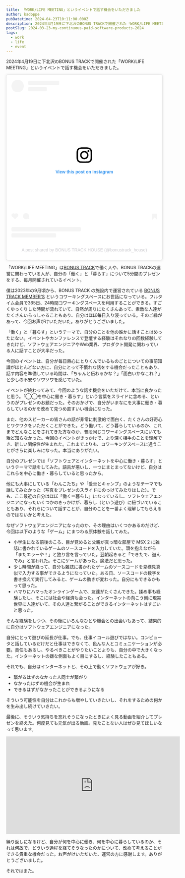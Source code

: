 ```yaml
---
title: 「WORK/LIFE MEETING」というイベントで話す機会をいただきました
author: kadoppe
pubDatetime: 2024-04-23T10:11:00.000Z
description: 2024年4月19日に下北沢のBONUS TRACKで開催された「WORK/LIFE MEETING」というイベントで話す機会をいただきました。
postSlug: 2024-03-23-my-continuous-paid-software-products-2024
tags:
  - work
  - life
  - event
---
```


2024年4月19日に下北沢のBONUS TRACKで開催された「WORK/LIFE MEETING」というイベントで話す機会をいただきました。

<blockquote class="instagram-media" data-instgrm-permalink="https://www.instagram.com/p/C4-Mh52vEFS/?utm_source=ig_embed&amp;utm_campaign=loading" data-instgrm-version="14" style=" background:#FFF; border:0; border-radius:3px; box-shadow:0 0 1px 0 rgba(0,0,0,0.5),0 1px 10px 0 rgba(0,0,0,0.15); margin: 1px; max-width:540px; min-width:326px; padding:0; width:99.375%; width:-webkit-calc(100% - 2px); width:calc(100% - 2px);"><div style="padding:16px;"> <a href="https://www.instagram.com/p/C4-Mh52vEFS/?utm_source=ig_embed&amp;utm_campaign=loading" style=" background:#FFFFFF; line-height:0; padding:0 0; text-align:center; text-decoration:none; width:100%;" target="_blank"> <div style=" display: flex; flex-direction: row; align-items: center;"> <div style="background-color: #F4F4F4; border-radius: 50%; flex-grow: 0; height: 40px; margin-right: 14px; width: 40px;"></div> <div style="display: flex; flex-direction: column; flex-grow: 1; justify-content: center;"> <div style=" background-color: #F4F4F4; border-radius: 4px; flex-grow: 0; height: 14px; margin-bottom: 6px; width: 100px;"></div> <div style=" background-color: #F4F4F4; border-radius: 4px; flex-grow: 0; height: 14px; width: 60px;"></div></div></div><div style="padding: 19% 0;"></div> <div style="display:block; height:50px; margin:0 auto 12px; width:50px;"><svg width="50px" height="50px" viewBox="0 0 60 60" version="1.1" xmlns="https://www.w3.org/2000/svg" xmlns:xlink="https://www.w3.org/1999/xlink"><g stroke="none" stroke-width="1" fill="none" fill-rule="evenodd"><g transform="translate(-511.000000, -20.000000)" fill="#000000"><g><path d="M556.869,30.41 C554.814,30.41 553.148,32.076 553.148,34.131 C553.148,36.186 554.814,37.852 556.869,37.852 C558.924,37.852 560.59,36.186 560.59,34.131 C560.59,32.076 558.924,30.41 556.869,30.41 M541,60.657 C535.114,60.657 530.342,55.887 530.342,50 C530.342,44.114 535.114,39.342 541,39.342 C546.887,39.342 551.658,44.114 551.658,50 C551.658,55.887 546.887,60.657 541,60.657 M541,33.886 C532.1,33.886 524.886,41.1 524.886,50 C524.886,58.899 532.1,66.113 541,66.113 C549.9,66.113 557.115,58.899 557.115,50 C557.115,41.1 549.9,33.886 541,33.886 M565.378,62.101 C565.244,65.022 564.756,66.606 564.346,67.663 C563.803,69.06 563.154,70.057 562.106,71.106 C561.058,72.155 560.06,72.803 558.662,73.347 C557.607,73.757 556.021,74.244 553.102,74.378 C549.944,74.521 548.997,74.552 541,74.552 C533.003,74.552 532.056,74.521 528.898,74.378 C525.979,74.244 524.393,73.757 523.338,73.347 C521.94,72.803 520.942,72.155 519.894,71.106 C518.846,70.057 518.197,69.06 517.654,67.663 C517.244,66.606 516.755,65.022 516.623,62.101 C516.479,58.943 516.448,57.996 516.448,50 C516.448,42.003 516.479,41.056 516.623,37.899 C516.755,34.978 517.244,33.391 517.654,32.338 C518.197,30.938 518.846,29.942 519.894,28.894 C520.942,27.846 521.94,27.196 523.338,26.654 C524.393,26.244 525.979,25.756 528.898,25.623 C532.057,25.479 533.004,25.448 541,25.448 C548.997,25.448 549.943,25.479 553.102,25.623 C556.021,25.756 557.607,26.244 558.662,26.654 C560.06,27.196 561.058,27.846 562.106,28.894 C563.154,29.942 563.803,30.938 564.346,32.338 C564.756,33.391 565.244,34.978 565.378,37.899 C565.522,41.056 565.552,42.003 565.552,50 C565.552,57.996 565.522,58.943 565.378,62.101 M570.82,37.631 C570.674,34.438 570.167,32.258 569.425,30.349 C568.659,28.377 567.633,26.702 565.965,25.035 C564.297,23.368 562.623,22.342 560.652,21.575 C558.743,20.834 556.562,20.326 553.369,20.18 C550.169,20.033 549.148,20 541,20 C532.853,20 531.831,20.033 528.631,20.18 C525.438,20.326 523.257,20.834 521.349,21.575 C519.376,22.342 517.703,23.368 516.035,25.035 C514.368,26.702 513.342,28.377 512.574,30.349 C511.834,32.258 511.326,34.438 511.181,37.631 C511.035,40.831 511,41.851 511,50 C511,58.147 511.035,59.17 511.181,62.369 C511.326,65.562 511.834,67.743 512.574,69.651 C513.342,71.625 514.368,73.296 516.035,74.965 C517.703,76.634 519.376,77.658 521.349,78.425 C523.257,79.167 525.438,79.673 528.631,79.82 C531.831,79.965 532.853,80.001 541,80.001 C549.148,80.001 550.169,79.965 553.369,79.82 C556.562,79.673 558.743,79.167 560.652,78.425 C562.623,77.658 564.297,76.634 565.965,74.965 C567.633,73.296 568.659,71.625 569.425,69.651 C570.167,67.743 570.674,65.562 570.82,62.369 C570.966,59.17 571,58.147 571,50 C571,41.851 570.966,40.831 570.82,37.631"></path></g></g></g></svg></div><div style="padding-top: 8px;"> <div style=" color:#3897f0; font-family:Arial,sans-serif; font-size:14px; font-style:normal; font-weight:550; line-height:18px;">View this post on Instagram</div></div><div style="padding: 12.5% 0;"></div> <div style="display: flex; flex-direction: row; margin-bottom: 14px; align-items: center;"><div> <div style="background-color: #F4F4F4; border-radius: 50%; height: 12.5px; width: 12.5px; transform: translateX(0px) translateY(7px);"></div> <div style="background-color: #F4F4F4; height: 12.5px; transform: rotate(-45deg) translateX(3px) translateY(1px); width: 12.5px; flex-grow: 0; margin-right: 14px; margin-left: 2px;"></div> <div style="background-color: #F4F4F4; border-radius: 50%; height: 12.5px; width: 12.5px; transform: translateX(9px) translateY(-18px);"></div></div><div style="margin-left: 8px;"> <div style=" background-color: #F4F4F4; border-radius: 50%; flex-grow: 0; height: 20px; width: 20px;"></div> <div style=" width: 0; height: 0; border-top: 2px solid transparent; border-left: 6px solid #f4f4f4; border-bottom: 2px solid transparent; transform: translateX(16px) translateY(-4px) rotate(30deg)"></div></div><div style="margin-left: auto;"> <div style=" width: 0px; border-top: 8px solid #F4F4F4; border-right: 8px solid transparent; transform: translateY(16px);"></div> <div style=" background-color: #F4F4F4; flex-grow: 0; height: 12px; width: 16px; transform: translateY(-4px);"></div> <div style=" width: 0; height: 0; border-top: 8px solid #F4F4F4; border-left: 8px solid transparent; transform: translateY(-4px) translateX(8px);"></div></div></div> <div style="display: flex; flex-direction: column; flex-grow: 1; justify-content: center; margin-bottom: 24px;"> <div style=" background-color: #F4F4F4; border-radius: 4px; flex-grow: 0; height: 14px; margin-bottom: 6px; width: 224px;"></div> <div style=" background-color: #F4F4F4; border-radius: 4px; flex-grow: 0; height: 14px; width: 144px;"></div></div></a><p style=" color:#c9c8cd; font-family:Arial,sans-serif; font-size:14px; line-height:17px; margin-bottom:0; margin-top:8px; overflow:hidden; padding:8px 0 7px; text-align:center; text-overflow:ellipsis; white-space:nowrap;"><a href="https://www.instagram.com/p/C4-Mh52vEFS/?utm_source=ig_embed&amp;utm_campaign=loading" style=" color:#c9c8cd; font-family:Arial,sans-serif; font-size:14px; font-style:normal; font-weight:normal; line-height:17px; text-decoration:none;" target="_blank">A post shared by BONUS TRACK HOUSE (@bonustrack_house)</a></p></div></blockquote> <script async src="//www.instagram.com/embed.js"></script>

「WORK/LIFE MEETING」は[BONUS TRACK](https://bonus-track.net/)で働く人や、BONUS TRACKの運営に関わっている人が、自分の「働く」と「暮らす」について5分間のプレゼンをする、毎月開催されているイベント。

僕は2023年の9月頃から、BONUS TRACK の施設内で運営されている [BONUS TRACK MEMBER'S](https://members.bonus-track.net/) というコワーキングスペースにお世話になっている。フルタイム会員で365日、24時間コワーキングスペースを利用することができる。すごくゆっくりした時間が流れていて、自然が周りにたくさんあって、素敵な人達がたくさんいらっしゃることもあり、自分はほぼ毎日入り浸っている。そのご縁があって、今回お声がけいただいた。ありがとうございました。

「働く」と「暮らす」というテーマで、自分のことを他の誰かに話すことはめったにない。イベントやカンファレンスで登壇する経験はそれなりの回数経験してきたけど、ソフトウェアエンジニアやWeb業界、プロダクト開発に関わっている人に話すことが大半だった。

今回のイベントは、自分が毎日熱心にとりくんでいるものごとについての事前知識がほとんどない方に、自分にとって不慣れな話をする機会だったこともあり、話す内容を準備している時間は、「ちゃんと伝わるかな？」「面白いかなこれ？」と少しの不安やソワソワを感じていた。

イベントが終わってみて、今回のような話す機会をいただけて、本当に良かったと思う。「◯◯を中心に働き・暮らす」という言葉をスライドに含める、というのがプレゼンのお題だった。そのおかげで、自分がいまなにを大事に働き・暮らしているのかを改めて見つめ直すいい機会になった。

また、他のスピーカーの皆さんの話が非常に刺激的で面白く、たくさんの好奇心とワクワクをいただくことができた。どう働いて、どう暮らしているのか、これまでどんなことをされてきた方なのか、普段同じコワーキングスペースにいても殆ど知らなかった。今回のイベントがきっかけで、より深く相手のことを理解でき、新しい関係性が生まれた。これまでよりも、コワーキングスペースに通うことがさらに楽しみになった。本当にありがたい。

自分のプレゼンでは「ソフトウェアとインターネットを中心に働き・暮らす」というテーマで話をしてみた。語呂が悪いし、一つにまとまってないけど、自分はこれらを中心に働き・暮らしていると思ったから。

他にも大事にしている「わんこたち」や「愛車とキャンプ」のようなテーマでも話してみたかった（写真をプレゼンのスライドにのっけてみたりはした）。でも、ここ最近の自分はほぼ「働く＝暮らし」になっているし、ソフトウェアエンジニアになったいくつかのきっかけが、暮らし（という遊び）に紐づいていることもあり、それらについて話すことが、自分のことを一番よく理解してもらえるのではないかと考えた。

なぜソフトウェアエンジニアになったのか、その理由はいくつかあるのだけど、今回は以下のような「ゲーム」にまつわる原体験を話してみた。

- 小学生になる前後のころ、目が覚めると父親が真っ暗な部屋で MSX 2 に雑誌に書かれているゲームのソースコードを入力していた。頭を抱えながら「またエラーや！」と独り言を言っていた。翌朝起きると「できたで、遊んでみ」と言われた。そこにゲームがあった。魔法だと思った。
- 少し時間が経って、自分も雑誌に書かれたゲームのソースコードを見様見真似で入力する事ができるようになっていた。ある日、ソースコードの数字を書き換えて実行してみると、ゲームの動きが変わった。自分にもできるかもって思った。
- ハマりにハマったオンラインゲームで、友達がたくさんできた。揉め事も経験したし、そこには社会や経済も会った。インターネットの向こう側に現実世界に人達がいて、その人達と繋がることができるインターネットはすごいと思った。

そんな経験をしつつ、その後にいろんなひとや機会との出会いもあって、結果的に自分はソフトウェアエンジニアになった。

自分にとって遊びの延長が仕事。でも、仕事イコール遊びではない。コンピュータと話しているだけだと仕事はできなくて、色んな人とコミュニケーションが必要。責任もあるし、やるべきことがやりたいことよりも、自分の中で大きくなった。インターネットの嫌な側面もよく目にするし、経験したこともある。

それでも、自分はインターネットと、その上で動くソフトウェアが好き。

- 繋がるはずのなかった人同士が繋がり
- なかったはずの機会が生まれ
- できるはずがなかったことができるようになる

そういう可能性を自分はこれからも増やしていきたいし、それをするための何かを生み出し続けていきたい。

最後に、そういう気持ちを忘れそうになったときによく見る動画を紹介してプレゼンを終えた。何度見ても元気が出る動画。見たことない人はぜひ見てほしいなって思います。

<iframe width="560" height="315" src="https://www.youtube.com/embed/MGt25mv4-2Q?si=86AqNLk1YyH_ZEYr" title="YouTube video player" frameborder="0" allow="accelerometer; autoplay; clipboard-write; encrypted-media; gyroscope; picture-in-picture; web-share" referrerpolicy="strict-origin-when-cross-origin" allowfullscreen></iframe>

繰り返しになるけど、自分が何を中心に働き、何を中心に暮らしているのか、それは何故で、どういう過程を経てそうなったのかについて、改めて考えることができる貴重な機会だった。お声がけいただいた、運営の方に感謝します。ありがとうございました。

それではまた。
